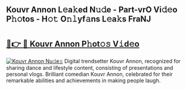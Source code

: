 ## Kouvr Annon L𝚎a𝚔ed N𝚞𝚍e - Part-vrO Vi𝚍𝚎o P𝚑𝚘tos - H𝚘𝚝 O𝚗𝚕yf𝚊ns L𝚎a𝚔s FraNJ

# <h2><a href="http://kf800vb.oniu.top/?m=Kouvr+Annon">🔗👉 🔴 Kouvr Annon P𝚑ot𝚘𝚜 V𝚒d𝚎o</a></h2>

[![Kouvr Annon Nu𝚍e𝚜](https://i.imgur.com/0qMVB7G.gif)](http://kf800vb.oniu.top/?m=Kouvr+Annon)
Digital trendsetter Kouvr Annon, recognized for sharing dance and lifestyle content, consisting of presentations and personal vlogs. Brilliant comedian Kouvr Annon, celebrated for their remarkable abilities and achievements in making people laugh.  
